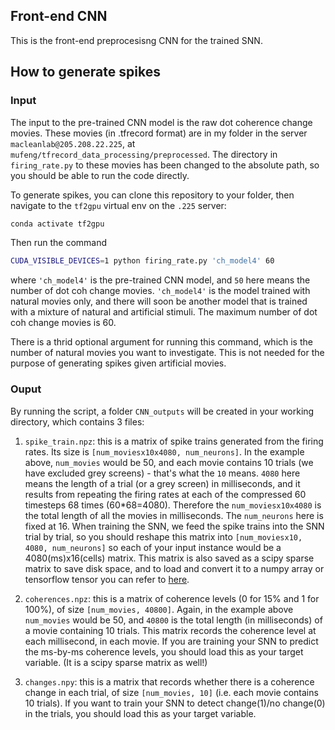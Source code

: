 ## Front-end CNN
This is the front-end preprocesisng CNN for the trained SNN.

## How to generate spikes
### Input
The input to the pre-trained CNN model is the raw dot coherence change movies. These movies (in .tfrecord format) are in my folder in the server `macleanlab@205.208.22.225`, at `mufeng/tfrecord_data_processing/preprocessed`. The directory in `firing_rate.py` to these movies has been changed to the absolute path, so you should be able to run the code directly.

To generate spikes, you can clone this repository to your folder, then navigate to the `tf2gpu` virtual env on the `.225` server:

```bash
conda activate tf2gpu
```

Then run the command 

```bash
CUDA_VISIBLE_DEVICES=1 python firing_rate.py 'ch_model4' 60
```

where `'ch_model4'` is the pre-trained CNN model, and `50` here means the number of dot coh change movies. `'ch_model4'` is the model trained with natural movies only, and there will soon be another model that is trained with a mixture of natural and artificial stimuli. The maximum number of dot coh change movies is 60. 

There is a thrid optional argument for running this command, which is the number of natural movies you want to investigate. This is not needed for the purpose of generating spikes given artificial movies.

### Ouput
By running the script, a folder `CNN_outputs` will be created in your working directory, which contains 3 files:

1. `spike_train.npz`: this is a matrix of spike trains generated from the firing rates. Its size is `[num_moviesx10x4080, num_neurons]`. In the example above, `num_movies` would be 50, and each movie contains 10 trials (we have excluded grey screens) - that's what the `10` means. `4080` here means the length of a trial (or a grey screen) in milliseconds, and it results from repeating the firing rates at each of the compressed 60 timesteps 68 times (60*68=4080). Therefore the `num_moviesx10x4080` is the total length of all the movies in milliseconds. The `num_neurons` here is fixed at 16. When training the SNN, we feed the spike trains into the SNN trial by trial, so you should reshape this matrix into `[num_moviesx10, 4080, num_neurons]` so each of your input instance would be a 4080(ms)x16(cells) matrix. This matrix is also saved as a scipy sparse matrix to save disk space, and to load and convert it to a numpy array or tensorflow tensor you can refer to [here](https://docs.scipy.org/doc/scipy/reference/generated/scipy.sparse.save_npz.html#scipy.sparse.save_npz). 

2. `coherences.npz`: this is a matrix of coherence levels (0 for 15% and 1 for 100%), of size `[num_movies, 40800]`. Again, in the example above `num_movies` would be 50, and `40800` is the total length (in milliseconds) of a movie containing 10 trials. This matrix records the coherence level at each millisecond, in each movie. If you are training your SNN to predict the ms-by-ms coherence levels, you should load this as your target variable. (It is a scipy sparse matrix as well!)

3. `changes.npy`: this is a matrix that records whether there is a coherence change in each trial, of size `[num_movies, 10]` (i.e. each movie contains 10 trials). If you want to train your SNN to detect change(1)/no change(0) in the trials, you should load this as your target variable.






